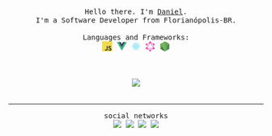 <p align="center">
  <br>
  <br>
  <br>
  <samp>Hello there. I'm <a href="https://danrodrguez.dev">Daniel</a>.<br> I'm a Software Developer from Florianópolis-BR.<br><br>
Languages and Frameworks:<br>
<code><img height="20" src="https://raw.githubusercontent.com/github/explore/80688e429a7d4ef2fca1e82350fe8e3517d3494d/topics/javascript/javascript.png"></code>
<code><img height="20" src="https://raw.githubusercontent.com/github/explore/80688e429a7d4ef2fca1e82350fe8e3517d3494d/topics/vue/vue.png"></code>
<code><img height="20" src="https://raw.githubusercontent.com/github/explore/80688e429a7d4ef2fca1e82350fe8e3517d3494d/topics/react/react.png"></code>
<code><img height="20" src="https://raw.githubusercontent.com/github/explore/5c058a388828bb5fde0bcafd4bc867b5bb3f26f3/topics/graphql/graphql.png"></code>
<code><img height="20" src="https://raw.githubusercontent.com/github/explore/80688e429a7d4ef2fca1e82350fe8e3517d3494d/topics/nodejs/nodejs.png"></code>
  <br>
  <br>
  <br>
  <br>
<img src="https://media.giphy.com/media/f3iwJFOVOwuy7K6FFw/giphy.gif" width="350" /><br><br>

  
</p>

------------

<p align="center">
<samp>social networks <br>
<code><a href="https://www.linkedin.com/in/rodriguesbarreto/"><img src="https://image.flaticon.com/icons/svg/179/179330.svg" width="22" /></a></code>
<code><a href="https://twitter.com/b4rba88"><img src="https://image.flaticon.com/icons/svg/145/145812.svg" width="22" /></a></code>
<code><a href="https://github.com/rodriguezbarreto"><img src="https://image.flaticon.com/icons/svg/25/25231.svg" width="22" /></a></code>
<code><a href="https://api.whatsapp.com/send?phone=5548996366726"><img src="https://image.flaticon.com/icons/svg/2111/2111728.svg" width="22" /></a></code>
</p>
